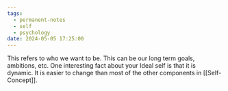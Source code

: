 ```yaml
---
tags:
  - permanent-notes
  - self 
  - psychology
date: 2024-05-05 17:25:00
---
```


This refers to who we want to be. This can be our long term goals, ambitions, etc. One interesting fact about your Ideal self is that it is dynamic. It is easier to change than most of the other components in [[Self-Concept]].